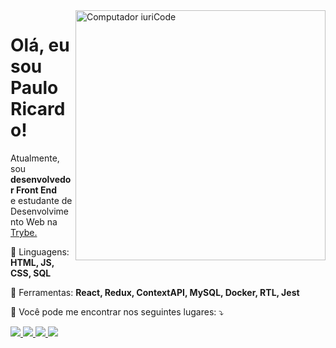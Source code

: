 <img src="https://raw.githubusercontent.com/MicaelliMedeiros/micaellimedeiros/master/image/computer-illustration.png" min-width="400px" max-width="400px" width="400px" align="right" alt="Computador iuriCode">

<h1>
 Olá, eu sou Paulo Ricardo!
</h1>
<p align="left"> 
  Atualmente, sou <strong>desenvolvedor Front End</strong> <br>
  e estudante de Desenvolvimento Web na <a href="https://www.betrybe.com/">Trybe.</a>
</p>

<p align="left">
  🦄 Linguagens: <strong>HTML, JS, CSS, SQL</strong>
</p>

<p align="left">
  💼 Ferramentas: <strong>React, Redux, ContextAPI, MySQL, Docker, RTL, Jest</strong>
</p>

<p align="left">
  💌 Você pode me encontrar nos seguintes lugares: ⤵️
</p>

<p align="left">

  <a href="mailto:pauloricardosbarboza@gmail.com" alt="Gmail">
    <img src="https://img.shields.io/badge/-Gmail-FF0000?style=flat-square&labelColor=FF0000&logo=gmail&logoColor=white&link=mailto:pauloricardosbarboza@gmail.com" />
  </a>
  
  <a href="https://www.linkedin.com/in/pauloricardosb/" alt="Linkedin">
    <img src="https://img.shields.io/badge/-Linkedin-0e76a8?style=flat-square&logo=Linkedin&logoColor=white&link=LINK-DO-SEU-LINKEDIN" />
  </a>
  
  <a href="https://wa.me/5524936180754" alt="WhatsApp">
    <img src="https://img.shields.io/badge/-WhatsApp-25d366?style=flat-square&labelColor=25d366&logo=whatsapp&logoColor=white&link=https://wa.me/qr/TDYFTQF75ZDBD1"/>
  </a>
  
  <a href="https://www.instagram.com/pauloricardosb/" alt="Instagram">
    <img src="https://img.shields.io/badge/-Instagram-DF0174?style=flat-square&labelColor=DF0174&logo=instagram&logoColor=white&link=https://www.instagram.com/pauloricardosb/"/>
   </a>
   
</p>  
